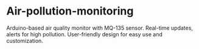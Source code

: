# Air-pollution-monitoring
Arduino-based air quality monitor with MQ-135 sensor. Real-time updates, alerts for high pollution. User-friendly design for easy use and customization.
